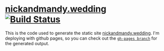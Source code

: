 # [nickandmandy.wedding](https://nickandmandy.wedding) [![Build Status](https://travis-ci.org/tteltrab/nickandmandy.wedding.svg?branch=master)](https://travis-ci.org/tteltrab/nickandmandy.wedding)

This is the code used to generate the static site [nickandmandy.wedding](https://nickandmandy.wedding). I'm deploying with github pages, so you can check out the [`gh-pages branch`](https://github.com/tteltrab/nickandmandy.wedding/tree/gh-pages) for the generated output.

